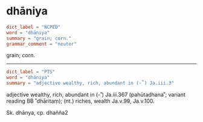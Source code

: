 # dhāniya

``` toml
dict_label = "NCPED"
word = "dhāniya"
summary = "grain; corn."
grammar_comment = "neuter"
```

grain; corn.

--------------------

``` toml
dict_label = "PTS"
word = "dhāniya"
summary = "adjective wealthy, rich, abundant in (-˚) Ja.iii.3"
```

adjective wealthy, rich, abundant in (\-˚) Ja.iii.367 (pahūtadhana˚; variant reading BB ˚dhāritaṃ); (nt.) riches, wealth Ja.v.99, Ja.v.100.

Sk. dhānya, cp. dhañña2

